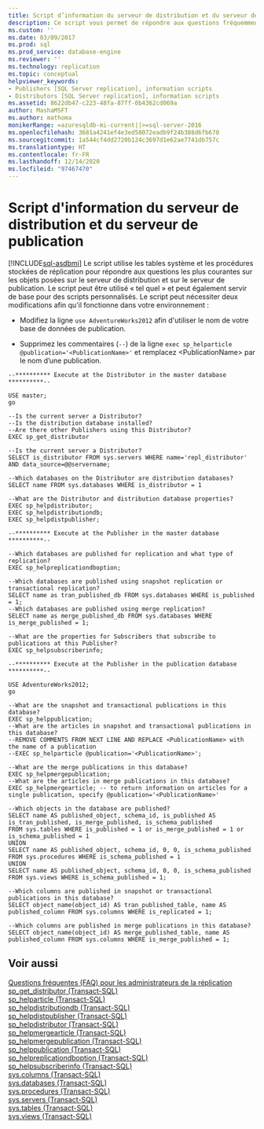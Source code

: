 ```yaml
---
title: Script d’information du serveur de distribution et du serveur de publication | Microsoft Docs
description: Ce script vous permet de répondre aux questions fréquemment posées sur les objets sur le serveur de distribution et le serveur de publication dans SQL Server.
ms.custom: ''
ms.date: 03/09/2017
ms.prod: sql
ms.prod_service: database-engine
ms.reviewer: ''
ms.technology: replication
ms.topic: conceptual
helpviewer_keywords:
- Publishers [SQL Server replication], information scripts
- Distributors [SQL Server replication], information scripts
ms.assetid: 8622db47-c223-48fa-87ff-0b4362cd069a
author: MashaMSFT
ms.author: mathoma
monikerRange: =azuresqldb-mi-current||>=sql-server-2016
ms.openlocfilehash: 3681a4241ef4e3ed58072eadb9f24b388d6fb670
ms.sourcegitcommit: 1a544cf4dd2720b124c3697d1e62ae7741db757c
ms.translationtype: HT
ms.contentlocale: fr-FR
ms.lasthandoff: 12/14/2020
ms.locfileid: "97467470"
---
```

# <a name="distributor-and-publisher-information-script"></a>Script d'information du serveur de distribution et du serveur de publication
[!INCLUDE[sql-asdbmi](../../../includes/applies-to-version/sql-asdbmi.md)]
  Le script utilise les tables système et les procédures stockées de réplication pour répondre aux questions les plus courantes sur les objets posées sur le serveur de distribution et sur le serveur de publication. Le script peut être utilisé « tel quel » et peut également servir de base pour des scripts personnalisés. Le script peut nécessiter deux modifications afin qu'il fonctionne dans votre environnement :  
  
-   Modifiez la ligne `use AdventureWorks2012` afin d'utiliser le nom de votre base de données de publication.  
  
-   Supprimez les commentaires (`--`) de la ligne `exec sp_helparticle @publication='<PublicationName>'` et remplacez \<PublicationName> par le nom d’une publication.  
  
```  
--********** Execute at the Distributor in the master database **********--  
  
USE master;  
go  
  
--Is the current server a Distributor?  
--Is the distribution database installed?  
--Are there other Publishers using this Distributor?  
EXEC sp_get_distributor  
  
--Is the current server a Distributor?  
SELECT is_distributor FROM sys.servers WHERE name='repl_distributor' AND data_source=@@servername;  
  
--Which databases on the Distributor are distribution databases?  
SELECT name FROM sys.databases WHERE is_distributor = 1  
  
--What are the Distributor and distribution database properties?  
EXEC sp_helpdistributor;  
EXEC sp_helpdistributiondb;  
EXEC sp_helpdistpublisher;  
  
--********** Execute at the Publisher in the master database **********--  
  
--Which databases are published for replication and what type of replication?  
EXEC sp_helpreplicationdboption;  
  
--Which databases are published using snapshot replication or transactional replication?  
SELECT name as tran_published_db FROM sys.databases WHERE is_published = 1;  
--Which databases are published using merge replication?  
SELECT name as merge_published_db FROM sys.databases WHERE is_merge_published = 1;  
  
--What are the properties for Subscribers that subscribe to publications at this Publisher?  
EXEC sp_helpsubscriberinfo;  
  
--********** Execute at the Publisher in the publication database **********--  
  
USE AdventureWorks2012;  
go  
  
--What are the snapshot and transactional publications in this database?   
EXEC sp_helppublication;  
--What are the articles in snapshot and transactional publications in this database?  
--REMOVE COMMENTS FROM NEXT LINE AND REPLACE <PublicationName> with the name of a publication  
--EXEC sp_helparticle @publication='<PublicationName>';  
  
--What are the merge publications in this database?   
EXEC sp_helpmergepublication;  
--What are the articles in merge publications in this database?  
EXEC sp_helpmergearticle; -- to return information on articles for a single publication, specify @publication='<PublicationName>'  
  
--Which objects in the database are published?  
SELECT name AS published_object, schema_id, is_published AS is_tran_published, is_merge_published, is_schema_published  
FROM sys.tables WHERE is_published = 1 or is_merge_published = 1 or is_schema_published = 1  
UNION  
SELECT name AS published_object, schema_id, 0, 0, is_schema_published  
FROM sys.procedures WHERE is_schema_published = 1  
UNION  
SELECT name AS published_object, schema_id, 0, 0, is_schema_published  
FROM sys.views WHERE is_schema_published = 1;  
  
--Which columns are published in snapshot or transactional publications in this database?  
SELECT object_name(object_id) AS tran_published_table, name AS published_column FROM sys.columns WHERE is_replicated = 1;  
  
--Which columns are published in merge publications in this database?  
SELECT object_name(object_id) AS merge_published_table, name AS published_column FROM sys.columns WHERE is_merge_published = 1;  
```  
  
## <a name="see-also"></a>Voir aussi  
 [Questions fréquentes (FAQ) pour les administrateurs de la réplication](../../../relational-databases/replication/administration/frequently-asked-questions-for-replication-administrators.md)   
 [sp_get_distributor &#40;Transact-SQL&#41;](../../../relational-databases/system-stored-procedures/sp-get-distributor-transact-sql.md)   
 [sp_helparticle &#40;Transact-SQL&#41;](../../../relational-databases/system-stored-procedures/sp-helparticle-transact-sql.md)   
 [sp_helpdistributiondb &#40;Transact-SQL&#41;](../../../relational-databases/system-stored-procedures/sp-helpdistributiondb-transact-sql.md)   
 [sp_helpdistpublisher &#40;Transact-SQL&#41;](../../../relational-databases/system-stored-procedures/sp-helpdistpublisher-transact-sql.md)   
 [sp_helpdistributor &#40;Transact-SQL&#41;](../../../relational-databases/system-stored-procedures/sp-helpdistributor-transact-sql.md)   
 [sp_helpmergearticle &#40;Transact-SQL&#41;](../../../relational-databases/system-stored-procedures/sp-helpmergearticle-transact-sql.md)   
 [sp_helpmergepublication &#40;Transact-SQL&#41;](../../../relational-databases/system-stored-procedures/sp-helpmergepublication-transact-sql.md)   
 [sp_helppublication &#40;Transact-SQL&#41;](../../../relational-databases/system-stored-procedures/sp-helppublication-transact-sql.md)   
 [sp_helpreplicationdboption &#40;Transact-SQL&#41;](../../../relational-databases/system-stored-procedures/sp-helpreplicationdboption-transact-sql.md)   
 [sp_helpsubscriberinfo &#40;Transact-SQL&#41;](../../../relational-databases/system-stored-procedures/sp-helpsubscriberinfo-transact-sql.md)   
 [sys.columns &#40;Transact-SQL&#41;](../../../relational-databases/system-catalog-views/sys-columns-transact-sql.md)   
 [sys.databases &#40;Transact-SQL&#41;](../../../relational-databases/system-catalog-views/sys-databases-transact-sql.md)   
 [sys.procedures &#40;Transact-SQL&#41;](../../../relational-databases/system-catalog-views/sys-procedures-transact-sql.md)   
 [sys.servers &#40;Transact-SQL&#41;](../../../relational-databases/system-catalog-views/sys-servers-transact-sql.md)   
 [sys.tables &#40;Transact-SQL&#41;](../../../relational-databases/system-catalog-views/sys-tables-transact-sql.md)   
 [sys.views &#40;Transact-SQL&#41;](../../../relational-databases/system-catalog-views/sys-views-transact-sql.md)  
  
  
